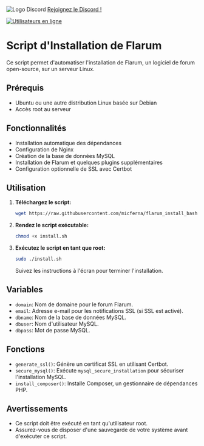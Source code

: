 ![Logo Discord](https://zupimages.net/up/23/26/rumo.png)
[Rejoignez le Discord !](https://discord.gg/rSfTxaW)

[![Utilisateurs en ligne](https://img.shields.io/discord/347412941630341121?style=flat-square&logo=discord&colorB=7289DA)](https://discord.gg/347412941630341121)

# Script d'Installation de Flarum

Ce script permet d'automatiser l'installation de Flarum, un logiciel de forum open-source, sur un serveur Linux.

## Prérequis

- Ubuntu ou une autre distribution Linux basée sur Debian
- Accès root au serveur

## Fonctionnalités

- Installation automatique des dépendances
- Configuration de Nginx
- Création de la base de données MySQL
- Installation de Flarum et quelques plugins supplémentaires
- Configuration optionnelle de SSL avec Certbot

## Utilisation

1. **Téléchargez le script:**

    ```bash
    wget https://raw.githubusercontent.com/micferna/flarum_install_bash/main/install.sh
    ```

2. **Rendez le script exécutable:**

    ```bash
    chmod +x install.sh
    ```

3. **Exécutez le script en tant que root:**

    ```bash
    sudo ./install.sh
    ```

    Suivez les instructions à l'écran pour terminer l'installation.

## Variables

- `domain`: Nom de domaine pour le forum Flarum.
- `email`: Adresse e-mail pour les notifications SSL (si SSL est activé).
- `dbname`: Nom de la base de données MySQL.
- `dbuser`: Nom d'utilisateur MySQL.
- `dbpass`: Mot de passe MySQL.

## Fonctions

- `generate_ssl()`: Génère un certificat SSL en utilisant Certbot.
- `secure_mysql()`: Exécute `mysql_secure_installation` pour sécuriser l'installation MySQL.
- `install_composer()`: Installe Composer, un gestionnaire de dépendances PHP.

## Avertissements

- Ce script doit être exécuté en tant qu'utilisateur root.
- Assurez-vous de disposer d'une sauvegarde de votre système avant d'exécuter ce script.
